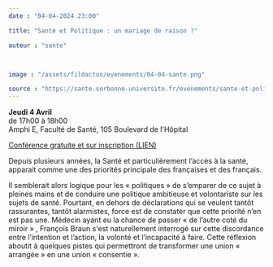 ```yaml
---
date : "04-04-2024 23:00"

title: "Santé et Politique : un mariage de raison ?"

auteur : "sante"



image : "/assets/fildactus/evenements/04-04-sante.png"

source : "https://sante.sorbonne-universite.fr/evenements/sante-et-politique-un-mariage-de-raison"
---
```


__Jeudi 4 Avril__  
de 17h00 à 18h00  
Amphi E, Faculté de Santé, 105 Boulevard de l'Hôpital

[Conférence gratuite et sur inscription (LIEN)](https://my.weezevent.com/conference-politique-et-sante)

Depuis plusieurs années, la Santé et particulièrement l’accès à la santé, apparait comme une des priorités principale des françaises et des français.

Il semblerait alors logique pour les « politiques » de s’emparer de ce sujet à pleines mains et de conduire une politique ambitieuse et volontariste sur les sujets de santé. Pourtant, en dehors de déclarations qui se veulent tantôt rassurantes, tantôt alarmistes, force est de constater que cette priorité n’en est pas une. Médecin ayant eu la chance de passer « de l’autre coté du miroir » , François Braun s'est naturellement interrogé sur cette discordance entre l’intention et l’action, la volonté et l’incapacité à faire. Cette réflexion aboutit à quelques pistes qui permettront de transformer une union « arrangée » en une union « consentie ».